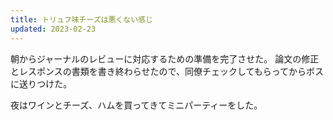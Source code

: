 ```yaml
---
title: トリュフ味チーズは悪くない感じ
updated: 2023-02-23
---
```


朝からジャーナルのレビューに対応するための準備を完了させた。
論文の修正とレスポンスの書類を書き終わらせたので、同僚チェックしてもらってからボスに送りつけた。

夜はワインとチーズ、ハムを買ってきてミニパーティーをした。
